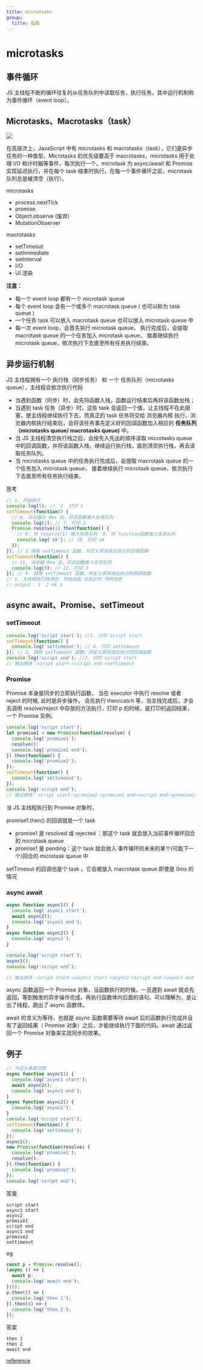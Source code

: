 ```yaml
---
title: microtasks
group:
  title: 指南
---
```


# microtasks

## 事件循环

JS 主线程不断的循环往复的从任务队列中读取任务，执行任务，其中运行机制称为事件循环（event loop）。

## Microtasks、Macrotasks（task）

![](https://cy-picgo.oss-cn-hangzhou.aliyuncs.com/microtasks.svg)

在高层次上，JavaScript 中有 microtasks 和 macrotasks（task），它们是异步任务的一种类型，Microtasks 的优先级要高于 macrotasks，microtasks 用于处理 I/O 和计时器等事件，每次执行一个。microtask 为 async/await 和 Promise 实现延迟执行，并在每个 task 结束时执行。在每一个事件循环之前，microtask 队列总是被清空（执行）。

microtasks

- process.nextTick
- promise
- Object.observe (废弃)
- MutationObserver

macrotasks

- setTimeout
- setImmediate
- setInterval
- I/O
- UI 渲染

**注意：**

- 每一个 event loop 都有一个 microtask queue
- 每个 event loop 会有一个或多个 macrotask queue ( 也可以称为 task queue )
- 一个任务 task 可以放入 macrotask queue 也可以放入 microtask queue 中
- 每一次 event loop，会首先执行 microtask queue， 执行完成后，会提取 macrotask queue 的一个任务加入 microtask queue， 接着继续执行 microtask queue，依次执行下去直至所有任务执行结束。

## 异步运行机制

JS 主线程拥有一个 执行栈（同步任务） 和 一个 任务队列（microtasks queue），主线程会依次执行代码

- 当遇到函数（同步）时，会先将函数入栈，函数运行结束后再将该函数出栈；
- 当遇到 task 任务（异步）时，这些 task 会返回一个值，让主线程不在此阻塞，使主线程继续执行下去，而真正的 task 任务将交给 浏览器内核 执行，浏览器内核执行结束后，会将该任务事先定义好的回调函数加入相应的 **任务队列（microtasks queue/ macrotasks queue)** 中。
- 当 JS 主线程清空执行栈之后，会按先入先出的顺序读取 microtasks queue 中的回调函数，并将该函数入栈，继续运行执行栈，直到清空执行栈，再去读取任务队列。
- 当 microtasks queue 中的任务执行完成后，会提取 macrotask queue 的一个任务加入 microtask queue， 接着继续执行 microtask queue，依次执行下去直至所有任务执行结束。

思考

```js
// 1. 开始执行
console.log(1); // 	2. 打印 1
setTimeout(function() {
  // 6. 浏览器在 0ms 后，将该函数推入任务队列
  console.log(2); // 7. 打印 2
  Promise.resolve(1).then(function() {
    // 8. 将 resolve(1) 推入任务队列  9. 将 function函数推入任务队列
    console.log('ok'); // 10. 打印 ok
  });
}); // 3.调用 setTimeout 函数，并定义其完成后执行的回调函数
setTimeout(function() {
  // 11. 浏览器 0ms 后，将该函数推入任务队列
  console.log(3); // 12. 打印 3
}); // 4. 调用 setTimeout 函数，并定义其完成后执行的回调函数
// 5. 主线程执行栈清空，开始读取 任务队列 中的任务
// output： 1  2 ok 3
```

## async await、Promise、setTimeout

### setTimeout

```js
console.log('script start'); //1. 打印 script start
setTimeout(function() {
  console.log('settimeout'); // 4. 打印 settimeout
}); // 2. 调用 setTimeout 函数，并定义其完成后执行的回调函数
console.log('script end'); //3. 打印 script start
// 输出顺序：script start->script end->settimeout
```

### Promise

Promise 本身是同步的立即执行函数， 当在 executor 中执行 resolve 或者 reject 的时候, 此时是异步操作， 会先执行 then/catch 等，当主栈完成后，才会去调用 resolve/reject 中存放的方法执行，打印 p 的时候，是打印的返回结果，一个 Promise 实例。

```js
console.log('script start');
let promise1 = new Promise(function(resolve) {
  console.log('promise1');
  resolve();
  console.log('promise1 end');
}).then(function() {
  console.log('promise2');
});
setTimeout(function() {
  console.log('settimeout');
});
console.log('script end');
// 输出顺序: script start->promise1->promise1 end->script end->promise2->settimeout
```

当 JS 主线程执行到 Promise 对象时，

promise1.then() 的回调就是一个 task

- promise1 是 resolved 或 rejected ：那这个 task 就会放入当前事件循环回合的 microtask queue
- promise1 是 pending：这个 task 就会放入 事件循环的未来的某个(可能下一个)回合的 microtask queue 中

setTimeout 的回调也是个 task ，它会被放入 macrotask queue 即使是 0ms 的情况

### async await

```js
async function async1() {
  console.log('async1 start');
  await async2();
  console.log('async1 end');
}
async function async2() {
  console.log('async2');
}

console.log('script start');
async1();
console.log('script end');

// 输出顺序：script start->async1 start->async2->script end->async1 end
```

async 函数返回一个 Promise 对象，当函数执行的时候，一旦遇到 await 就会先返回，等到触发的异步操作完成，再执行函数体内后面的语句。可以理解为，是让出了线程，跳出了 async 函数体。

await 的含义为等待，也就是 async 函数需要等待 await 后的函数执行完成并且有了返回结果（ Promise 对象）之后，才能继续执行下面的代码。await 通过返回一个 Promise 对象来实现同步的效果。

## 例子

```js
// 今日头条面试题
async function async1() {
  console.log('async1 start');
  await async2();
  console.log('async1 end');
}
async function async2() {
  console.log('async2');
}
console.log('script start');
setTimeout(function() {
  console.log('settimeout');
});
async1();
new Promise(function(resolve) {
  console.log('promise1');
  resolve();
}).then(function() {
  console.log('promise2');
});
console.log('script end');
```

答案

```
script start
async1 start
async2
promise1
script end
async1 end
promise2
settimeout
```

eg

```js
const p = Promise.resolve();
(async () => {
  await p;
  console.log('await end');
})();
p.then(() => {
  console.log('then 1');
}).then(() => {
  console.log('then 2');
});
```

答案

```
then 1
then 2
await end
```

[reference](https://github.com/sisterAn/blog/issues/21)
